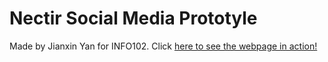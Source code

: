 # Nectir Social Media Prototyle
Made by Jianxin Yan for INFO102.
Click <a href="http://students.washington.edu/yanja/Project/index.html">here to see the webpage in action!</a>
